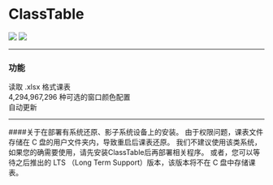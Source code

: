 # ClassTable
![](https://img.shields.io/badge/设计于-Windows_10-blue.svg?style=for-the-badge)
![](https://img.shields.io/badge/兼容于-Windows_7-birghtgreen.svg?style=for-the-badge)

---

### 功能

读取 .xlsx 格式课表  
4,294,967,296 种可选的窗口颜色配置  
自动更新

---

####关于在部署有系统还原、影子系统设备上的安装。
由于权限问题，课表文件存储在 C 盘的用户文件夹内，导致重启后课表还原。
我们不建议使用该类系统，如果您的确需要使用，请先安装ClassTable后再部署相关程序。
或者，您可以等待之后推出的 LTS （Long Term Support）版本，该版本将不在 C 盘中存储课表。

